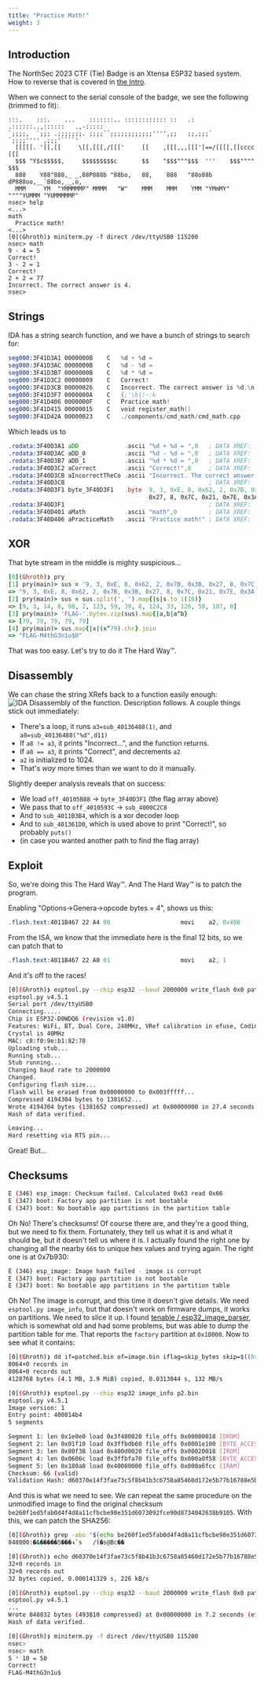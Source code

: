 ```yaml
---
title: "Practice Math!"
weight: 3
---
```


## Introduction
The NorthSec 2023 CTF (Tie) Badge is an Xtensa ESP32 based system. How to reverse that is covered in [the Intro](../challenge_led-0/).

When we connect to the serial console of the badge, we see the following (trimmed to fit):
```
:::.    :::.    ...    :::::::.. :::::::::::: ::   .:  .::::::..,::::::   .,-:::::
`;;;;,  `;;; .;;;;;;;. ;;;;``;;;;;;;;;;;;'''',;;   ;;,;;;`    `;;;;'''' ,;;;'````'  
  [[[[[. '[[,[[     \[[,[[[,/[[['     [[    ,[[[,,,[[['[==/[[[[,[[cccc  [[[         
  $$$ "Y$c$$$$$,     $$$$$$$$$c       $$    "$$$"""$$$  '''    $$$""""  $$$         
  888    Y88"888,_ _,88P888b "88bo,   88,    888   "88o88b    dP888oo,__`88bo,__,o, 
  MMM     YM  "YMMMMMP" MMMM   "W"    MMM    MMM    YMM "YMmMY" """"YUMMM "YUMMMMMP"
nsec> help
<...>
math
  Practice math!
<...>
[0](Ghroth)❯ miniterm.py -f direct /dev/ttyUSB0 115200
nsec> math
9 - 4 = 5
Correct!
3 - 2 = 1
Correct!
2 + 2 = 77
Incorrect. The correct answer is 4.
nsec>
```

## Strings
IDA has a string search function, and we have a bunch of strings to search for:
```asm
seg000:3F41D3A1	0000000B	C	%d + %d =
seg000:3F41D3AC	0000000B	C	%d - %d =
seg000:3F41D3B7	0000000B	C	%d * %d =
seg000:3F41D3C2	00000009	C	Correct!
seg000:3F41D3CB	00000026	C	Incorrect. The correct answer is %d.\n
seg000:3F41D3F7	0000000A	C	{;'\b|!~:k
seg000:3F41D406	0000000F	C	Practice math!
seg000:3F41D415	00000015	C	void register_math()
seg000:3F41D42A	00000023	C	./components/cmd_math/cmd_math.cpp
```

Which leads us to
```asm
.rodata:3F40D3A1 aDD             .ascii "%d + %d = ",0   ; DATA XREF: .flash.text:40105B68↓o
.rodata:3F40D3AC aDD_0           .ascii "%d - %d = ",0   ; DATA XREF: .flash.text:40105B6C↓o
.rodata:3F40D3B7 aDD_1           .ascii "%d * %d = ",0   ; DATA XREF: .flash.text:40105B70↓o
.rodata:3F40D3C2 aCorrect        .ascii "Correct!",0     ; DATA XREF: .flash.text:40105B80↓o
.rodata:3F40D3CB aIncorrectTheCo .ascii "Incorrect. The correct answer is %d.\n",0
.rodata:3F40D3CB                                         ; DATA XREF: .flash.text:40105B84↓o
.rodata:3F40D3F1 byte_3F40D3F1   .byte  9, 3, 0xE, 8, 0x62, 2, 0x7B, 0x3B,
                                        0x27, 8, 0x7C, 0x21, 0x7E, 0x3A, 0x6B, 0
.rodata:3F40D3F1                                         ; DATA XREF: .flash.text:40105B88↓o
.rodata:3F40D401 aMath           .ascii "math",0         ; DATA XREF: .flash.text:40105B90↓o
.rodata:3F40D406 aPracticeMath   .ascii "Practice math!" ; DATA XREF: .flash.text:40105B94↓o
```

## XOR
That byte stream in the middle is mighty suspicious...
```ruby
[0](Ghroth)❯ pry
[1] pry(main)> sus = '9, 3, 0xE, 8, 0x62, 2, 0x7B, 0x3B, 0x27, 8, 0x7C, 0x21, 0x7E, 0x3A, 0x6B'
=> "9, 3, 0xE, 8, 0x62, 2, 0x7B, 0x3B, 0x27, 8, 0x7C, 0x21, 0x7E, 0x3A, 0x6B"
[2] pry(main)> sus = sus.split(', ').map{|s|s.to_i(16)}
=> [9, 3, 14, 8, 98, 2, 123, 59, 39, 8, 124, 33, 126, 58, 107, 0]
[3] pry(main)> 'FLAG-'.bytes.zip(sus).map{|a,b|a^b}
=> [79, 79, 79, 79, 79]
[4] pry(main)> sus.map{|x|(x^79).chr}.join
=> "FLAG-M4thG3n1u$O"
```

That was too easy. Let's try to do it The Hard Way™.

## Disassembly
We can chase the string XRefs back to a function easily enough:
![IDA Disassembly of the function. Description follows.](disassembly.png)
A couple things stick out immediately:
- There's a loop, it runs `a3=sub_40136488(1)`, and `a8=sub_40136488("%d",d11)`
- If `a8 != a3`, it prints "Incorrect...", and the function returns.
- If `a8 == a3`, it prints "Correct", and decrements `a2`
- `a2` is initialized to 1024.
- That's _way_ more times than we want to do it manually.

Slightly deeper analysis reveals that on success:
- We load `off_40105B88` -> `byte_3F40D3F1` (the flag array above)
- We pass that to `off_4010593C` -> `sub_4000C2C8`
- And to `sub_4011B3B4`, which is a xor decoder loop
- And to `sub_401361D0`, which is used above to print "Correct!", so probably `puts()`
- (in case you wanted another path to find the flag array)

## Exploit
So, we're doing this The Hard Way™. And The Hard Way™ is to patch the program.

Enabling "Options->Genera->opcode bytes = 4", shows us this:
```asm
.flash.text:4011B467 22 A4 00                    movi    a2, 0x400
```
From the ISA, we know that the immediate here is the final 12 bits, so we can patch that to
```asm
.flash.text:4011B467 22 A0 01                    movi    a2, 1
```

And it's off to the races!
```sh
[0](Ghroth)❯ esptool.py --chip esp32 --baud 2000000 write_flash 0x0 patched.bin
esptool.py v4.5.1
Serial port /dev/ttyUSB0
Connecting.....
Chip is ESP32-D0WDQ6 (revision v1.0)
Features: WiFi, BT, Dual Core, 240MHz, VRef calibration in efuse, Coding Scheme None
Crystal is 40MHz
MAC: c8:f0:9e:b1:82:78
Uploading stub...
Running stub...
Stub running...
Changing baud rate to 2000000
Changed.
Configuring flash size...
Flash will be erased from 0x00000000 to 0x003fffff...
Compressed 4194304 bytes to 1381652...
Wrote 4194304 bytes (1381652 compressed) at 0x00000000 in 27.4 seconds (effective 1226.3 kbit/s)...
Hash of data verified.

Leaving...
Hard resetting via RTS pin...
```

Great! But...
## Checksums
```sh
E (346) esp_image: Checksum failed. Calculated 0x63 read 0x66
E (347) boot: Factory app partition is not bootable
E (347) boot: No bootable app partitions in the partition table
```

Oh No! There's checksums! Of course there are, and they're a good thing, but we need to fix them. Fortunately, they tell us what it is and what it should be, but it doesn't tell us where it is. I actually found the right one by changing all the nearby `66`s to unique hex values and trying again. The right one is at 0x7b930:

```sh
E (346) esp_image: Image hash failed - image is corrupt
E (347) boot: Factory app partition is not bootable
E (347) boot: No bootable app partitions in the partition table
```

Oh No! The image is corrupt, and this time it doesn't give details. We need `esptool.py image_info`, but that doesn't work on firmware dumps, it works on partitions. We need to slice it up. I found [tenable / esp32_image_parser](https://github.com/tenable/esp32_image_parser), which is somewhat old and had some problems, but was able to dump the partition table for me. That reports the `factory` partition at `0x10000`. Now to see what it contains:

```sh
[0](Ghroth)❯ dd if=patched.bin of=image.bin iflag=skip_bytes skip=$((0x10000))
8064+0 records in
8064+0 records out
4128768 bytes (4.1 MB, 3.9 MiB) copied, 0.0313044 s, 132 MB/s

[0](Ghroth)❯ esptool.py --chip esp32 image_info p2.bin
esptool.py v4.5.1
Image version: 1
Entry point: 400814b4
5 segments

Segment 1: len 0x1e0e0 load 0x3f400020 file_offs 0x00000018 [DROM]
Segment 2: len 0x01f10 load 0x3ffbdb60 file_offs 0x0001e100 [BYTE_ACCESSIBLE,DRAM]
Segment 3: len 0x80f38 load 0x400d0020 file_offs 0x00020018 [IROM]
Segment 4: len 0x0606c load 0x3ffbfa70 file_offs 0x000a0f58 [BYTE_ACCESSIBLE,DRAM]
Segment 5: len 0x180a8 load 0x40080000 file_offs 0x000a6fcc [IRAM]
Checksum: 66 (valid)
Validation Hash: d60370e14f3fae73c5f8b41b3c6758a85460d172e5b77b16788e5b990df9b43b (invalid)
```

And this is what we need to see. We can repeat the same procedure on the unmodified image to find the original checksum `be260f1ed5fab0d4f4d8a11cfbcbe98e351d6073092fce90d8734042638b9105`. With this, we can patch the SHA256:
```sh
[0](Ghroth)❯ grep -abo "$(echo be260f1ed5fab0d4f4d8a11cfbcbe98e351d6073092fce90d8734042638b9105 | xxd -ps -r)" patched.bin
848000:�&�����ء���5`s	/ΐ�s@Bc��

[0](Ghroth)❯ echo d60370e14f3fae73c5f8b41b3c6758a85460d172e5b77b16788e5b990df9b43b | xxd -ps -r | dd of=patched.bin seek=848000 bs=1
32+0 records in
32+0 records out
32 bytes copied, 0.000141329 s, 226 kB/s

[0](Ghroth)❯ esptool.py --chip esp32 --baud 2000000 write_flash 0x0 patched.bin
esptool.py v4.5.1
...
Wrote 848032 bytes (493810 compressed) at 0x00000000 in 7.2 seconds (effective 939.1 kbit/s)...
Hash of data verified.

[0](Ghroth)❯ miniterm.py -f direct /dev/ttyUSB0 115200
nsec>
nsec> math
5 * 10 = 50
Correct!
FLAG-M4thG3n1u$
```

